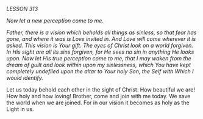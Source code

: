 *LESSON 313*

*Now let a new perception come to me.*

_Father, there is a vision which beholds all things as sinless, so that fear has gone, and where it was is Love invited in. And Love will come wherever it is asked. This vision is Your gift. The eyes of Christ look on a world forgiven. In His sight are all its sins forgiven, for He sees no sin in anything He looks upon. Now let His true perception come to me, that I may waken from the dream of guilt and look within upon my sinlessness, which You have kept completely undefiled upon the altar to Your holy Son, the Self with Which I would identify._

Let us today behold each other in the sight of Christ. How beautiful we are! How holy and how loving! Brother, come and join with me today. We save the world when we are joined. For in our vision it becomes as holy as the Light in us.